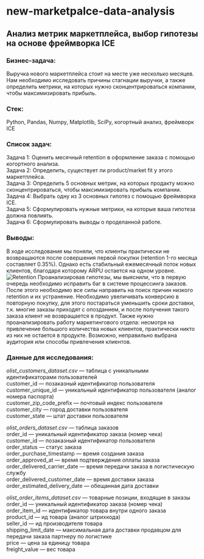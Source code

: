 # new-marketpalce-data-analysis
## Анализ метрик маркетплейса, выбор гипотезы на основе фреймворка ICE

### Бизнес-задача:
Выручка нового маркетплейса стоит на месте уже несколько месяцев. Нам необходимо исследовать причины стагнации выручки, а также определить метрики, на которых нужно сконцентрироваться компании, чтобы максимизировать прибыль.

### Стек:
Python, Pandas, Numpy, Matplotlib, SciPy, когортный анализ, фреймворк ICE

### Список задач:
Задача 1: Оценить месячный retention в оформление заказа с помощью когортного анализа.   
Задача 2: Определить, существует ли product/market fit у этого маркетплейса.  
Задача 3: Определить 5 основных метрик, на которых продакту можно сконцентрироваться, чтобы максимизировать прибыль компании.  
Задача 4: Выбрать одну из 3 основных гипотез с помощью фреймворка ICE.  
Задача 5: Сформулировать нужные метрики, на которые ваша гипотеза должна повлиять.  
Задача 6: Сформулировать выводы о проделанной работе.  

### Выводы:
В ходе исследования мы поняли, что клиенты практически не возвращаются после совершения первой покупки (retention 1-го месяца составляет 0.35%). Однако есть стабильный ежемесячный поток новых клиентов, благодаря которому ARPU остается на одном уровне.   
![Retention](https://github.com/tatyrato/new-marketpalce-data-analysis/blob/main/Retention.png)
Проанализировав гипотезы, мы выяснили, что в первую очередь необходимо исправить баг в системе процессинга заказов. После этого необходимо все силы направить на поиск причин низкого retention и их устранение. Необходимо увеличивать конверсию в повторную покупку, для этого постараться уменьшить сроки доставки, т.к. многие заказы приходят с опозданием, и после получения такого заказа клиент не возвращается в продукт. Также нужно проанализировать работу маркетингового отдела: несмотря на привлечение большого количества новых клиентов, практически никто из них не остается в продукте. Возможно, неправильно выбрана аудитория или способы привлечения клиентов.

### Данные для исследования:
*olist_customers_dataset.csv* — таблица с уникальными идентификаторами пользователей    
customer_id — позаказный идентификатор пользователя  
customer_unique_id — уникальный идентификатор пользователя (аналог номера паспорта)  
customer_zip_code_prefix — почтовый индекс пользователя  
customer_city — город доставки пользователя  
customer_state — штат доставки пользователя  
  
*olist_orders_dataset.csv* —  таблица заказов  
order_id — уникальный идентификатор заказа (номер чека)  
customer_id — позаказный идентификатор пользователя  
order_status — статус заказа  
order_purchase_timestamp — время создания заказа  
order_approved_at — время подтверждения оплаты заказа  
order_delivered_carrier_date — время передачи заказа в логистическую службу  
order_delivered_customer_date — время доставки заказа  
order_estimated_delivery_date — обещанная дата доставки  
  
*olist_order_items_dataset.csv* — товарные позиции, входящие в заказы  
order_id — уникальный идентификатор заказа (номер чека)  
order_item_id — идентификатор товара внутри одного заказа  
product_id — ид товара (аналог штрихкода)  
seller_id — ид производителя товара  
shipping_limit_date — максимальная дата доставки продавцом для передачи заказа партнеру по логистике  
price — цена за единицу товара  
freight_value — вес товара   

